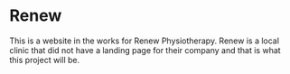 # Renew
This is a website in the works for Renew Physiotherapy. Renew is a local clinic that did not have a landing page for their company and that is what this project will be.
